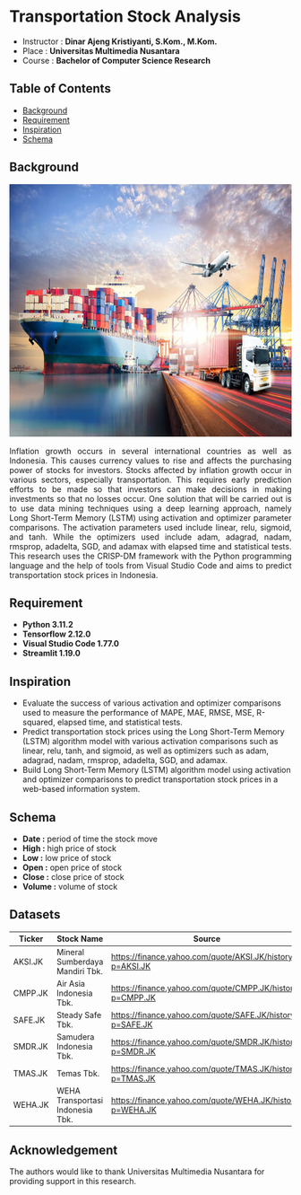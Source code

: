 # Transportation Stock Analysis
* Instructor :  <b>Dinar Ajeng Kristiyanti, S.Kom., M.Kom.</b>
* Place : <b>Universitas Multimedia Nusantara</b>
* Course : <b>Bachelor of Computer Science Research</b>

## Table of Contents
* [Background](#background)
* [Requirement](#requirement)
* [Inspiration](#inspiration)
* [Schema](#schema)

## Background
<img src="https://github.com/Bayunova28/Transportation_Stock_Analysis/blob/master/background.jpg" height="450" width="1100">

<p align="justify">Inflation growth occurs in several international countries as well as Indonesia. This causes currency values to rise and affects the purchasing power of stocks for investors. Stocks affected by inflation growth occur in various sectors, especially transportation. This requires early prediction efforts to be made so that investors can make decisions in making investments so that no losses occur. One solution that will be carried out is to use data mining techniques using a deep learning approach, namely Long Short-Term Memory (LSTM) using activation and optimizer parameter comparisons. The activation parameters used include linear, relu, sigmoid, and tanh. While the optimizers used include adam, adagrad, nadam, rmsprop, adadelta, SGD, and adamax with elapsed time and statistical tests. This research uses the CRISP-DM framework with the Python programming language and the help of tools from Visual Studio Code and aims to predict transportation stock prices in Indonesia.</p>

## Requirement
* **Python 3.11.2**
* **Tensorflow 2.12.0**
* **Visual Studio Code 1.77.0**
* **Streamlit 1.19.0**

## Inspiration
* Evaluate the success of various activation and optimizer comparisons used to measure the performance of MAPE, MAE, RMSE, MSE, R-squared, elapsed time, and statistical tests.
* Predict transportation stock prices using the Long Short-Term Memory (LSTM) algorithm model with various activation comparisons such as linear, relu, tanh, and sigmoid, as well as optimizers such as adam, adagrad, nadam, rmsprop, adadelta, SGD, and adamax.
* Build Long Short-Term Memory (LSTM) algorithm model using activation and optimizer comparisons to predict transportation stock prices in a web-based information system.

## Schema
* **Date :** period of time the stock move
* **High :** high price of stock 
* **Low :** low price of stock
* **Open :** open price of stock
* **Close :** close price of stock
* **Volume :** volume of stock

## Datasets
| Ticker  | Stock Name | Source  | 
| ------- | ---------- | ------- |
| AKSI.JK | Mineral Sumberdaya Mandiri Tbk. | https://finance.yahoo.com/quote/AKSI.JK/history?p=AKSI.JK |
| CMPP.JK | Air Asia Indonesia Tbk. | https://finance.yahoo.com/quote/CMPP.JK/history?p=CMPP.JK |
| SAFE.JK | Steady Safe Tbk. | https://finance.yahoo.com/quote/SAFE.JK/history?p=SAFE.JK |
| SMDR.JK | Samudera Indonesia Tbk. | https://finance.yahoo.com/quote/SMDR.JK/history?p=SMDR.JK |
| TMAS.JK | Temas Tbk. | https://finance.yahoo.com/quote/TMAS.JK/history?p=TMAS.JK |
| WEHA.JK | WEHA Transportasi Indonesia Tbk. | https://finance.yahoo.com/quote/WEHA.JK/history?p=WEHA.JK |
  
## Acknowledgement
The authors would like to thank Universitas Multimedia Nusantara for providing support in this research.
